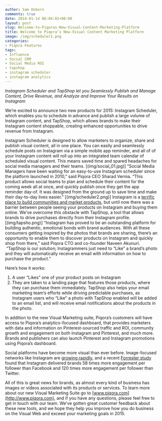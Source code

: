 ```yaml
---
author: Sam Osborn
comments: true
date: 2014-01-14 06:04:01+00:00
layout: post
slug: Welcome-to-Piqoras-New-Visual-Content-Marketing-Platform
title: Welcome to Piqora’s New-Visual Content Marketing Platform
image: /img/scheduler1.png
categories:
- Piqora Features
tags:
- Influence
- Social CRM
- Social Media ROI
- tapshop
- instagram scheduler
- instagram analytics
---
```

_Instagram Scheduler and TapShop let you Seamlessly Publish and Manage Content, Drive Revenue, and Analyze and Improve Your Results on Instagram_

We’re excited to announce two new products for 2015: Instagram Scheduler, which enables you to schedule in advance and publish a large volume of Instagram content, and TapShop, which allows brands to make their Instagram content shoppable, creating enhanced opportunities to drive revenue from Instagram.

Instagram Scheduler is designed to allow marketers to organize, share and publish visual content, all in one place. You can easily and seamlessly schedule posts on Instagram via a simple mobile app reminder, and all of of your Instagram content will roll up into an integrated team calendar of scheduled visual content. This means saved time and spared headaches for social media managers and their teams.
[(img/social_01.jpg)]
“Social Media Managers have been waiting for an easy-to-use Instagram scheduler since the platform launched in 2010,” said Piqora CEO Sharad Verma. “This product allows social teams to plan and schedule their content for the coming week all at once, and quickly publish once they get the app reminder day-of. It was designed from the ground up to save time and make their day-to-day lives easier.”
[(img/scheduler2.png)]
Instagram is a [terrific place to build communities and market products](http://www.fastcompany.com/3029395/bottom-line/how-the-most-successful-brands-dominate-instagram-and-you-can-too), but until now there was a barrier between people seeing your products on Instagram and buying them online. We’ve overcome this obstacle with TapShop, a tool that allows brands to drive purchases directly from their Instagram profile.
[(img/tapsho.png)]
“Instagram has proved to be an outstanding platform for building authentic, emotional bonds with brand audiences. With all these consumers getting inspired by the photos that brands are sharing, there’s an opportunity to enable them to discover products on Instagram and quickly shop from there,” said Piqora CTO and co-founder Naveen Akunuri.  “TapShop is our solution; Instagrammers just need to “Like” a brand’s photo and they will automatically receive an email with information on how to purchase the product.”

Here’s how it works:

1.  A user “Likes” one of your product posts on Instagram
2.  They are taken to a landing page that features those products, where they can purchase them immediately.
TapShop also helps your email marketing team’s efforts while driving predictable purchases, as Instagram users who “Like” a photo with TapShop enabled will be added to an email list, and will receive email notifications about the products in the photo.

In addition to the new Visual Marketing suite, Piqora’s customers will have access to Piqora’s analytics-focused dashboard, that provides marketers with data and information on Pinterest-sourced traffic and ROI, community growth and engagement on both Instagram and Pinterest, and much more. Brands and publishers can also launch Pinterest and Instagram promotions using Piqora’s dashboard.

Social platforms have become more visual than ever before. Image-focused networks like Instagram are [growing rapidly](http://www.pewinternet.org/2015/01/09/social-media-update-2014/), and a recent [Forrester study](http://blogs.forrester.com/nate_elliott/14-04-29-instagram_is_the_king_of_social_engagement) found that Instagram delivered brands 58 times more engagement per follower than Facebook and 120 times more engagement per follower than Twitter.

All of this is great news for brands, as almost every kind of business has images or videos associated with its products or services. To learn more about our new Visual Marketing Suite go to [www.piqora.com](http://www.piqora.com), and if you have any questions, please feel free to get in touch with our team. We’ve gotten great customer feedback about these new tools, and we hope they help you improve how you do business on the Visual Web and exceed your marketing goals in 2015.

&nbsp;
